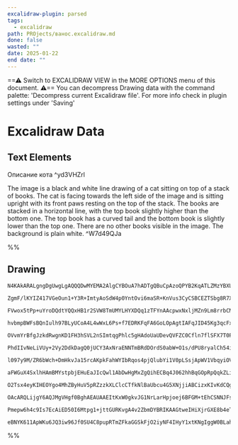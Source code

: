 ```yaml
---
excalidraw-plugin: parsed
tags:
  - excalidraw
path: PROjects/ванос.excalidraw.md
done: false
wasted: ""
date: 2025-01-22
end date: ""
---
```

==⚠  Switch to EXCALIDRAW VIEW in the MORE OPTIONS menu of this document. ⚠== You can decompress Drawing data with the command palette: 'Decompress current Excalidraw file'. For more info check in plugin settings under 'Saving'


# Excalidraw Data

## Text Elements
Описание кота ^yd3VHZrl

The image is a black and white line drawing of a cat sitting on top of a stack of books. The cat is facing towards the left side of the image and is sitting upright with its front paws resting on the top of the stack. The books are stacked in a horizontal line, with the top book slightly higher than the bottom one. The top book has a curved tail and the bottom book is slightly lower than the top one. There are no other books visible in the image. The background is plain white. ^W7d49QJa

%%
## Drawing
```compressed-json
N4KAkARALgngDgUwgLgAQQQDwMYEMA2AlgCYBOuA7hADTgQBuCpAzoQPYB2KqATLZMzYBXUtiRoIACyhQ4zZAHoFAc0JRJQgEYA6bGwC2CgF7N6hbEcK4OCtptbErHALRY8RMpWdx8Q1TdIEfARcZgRmBShcZQUebQB2bQAWGjoghH0EDihmbgBtcDBQMBKIEm4IAHV44iSATgBFAClcVJLIWEQKqCwoNtLMbmck+IAGbQAOAFYANh5RuamJgEYA

ZgmF/lKYIZ417VGeOun1+Y3R+ImtyAoSdW4p0YntOvi6maSR+KnVus3CyCSBCEZTSbg8R7XCDWZTBbijKHMKCkNgAawQAGE2Pg2KQKgBiZYIIlE/qQTS4bCo5QooQcYhYnF4iTI6zMOC4QLZMkQABmhHw+AAyrA4RJBB4eUiUejKndJODEci0QgRTAxegJeUobTQRxwrk0MsoWwOdg1DsjaMEQCIDThHAAJLEQ2oPIAXShvPImWd3A4QkFUMI9Kw

FVwox5tPp+uYroDQdtYQQxHB1r2SVW8TmUMYLHYXDQq1zTFYnAAcpwxNxljMZn9Lm8rrbCMwACLpHqptC8ghhKGaYT0gCiwUy2XjgfwUKEcGIuC7NfiWaWqx+TwuUKIHFR/qnW7YVJT3F7+H7tp6mD6EgAKkDUIR9NEEA/mKhcKhNPhKaj3/TUBQkhqC+24vp4twcMoqBsLy76oHgUAADocKwMghlBnCoFAprQbBH5Ij+uGfmwaLMNoqB3i+CGvs

hvbmpBWFsBQnIulh97BLyUCoA4L4wWxL6Ps+f7EDRKFqFA6GoLOpAgtIAFqJID45Kg3qcFxHIUG+gRIpJmHqAgyHYXARH6dxURUuRlHEaR76BGZP4pg+HDvshki4oQRhqQQqCgdQ8nqPxjHGYOaLcUQoJQPgMCoEBoJMIZkjWIFg4yAY0H6pZ95GdZv6JW+H7YCIjDEIZuACsJyVsKl+g5a+YWyZF0U4hQTBsUl+mGThnAIJlTAvpyL4cGw0H6aQ

OVvmYrBfgJzkdRwgnKD1FH3hSVL2nSImtqgPhlc5gHAdoUaUDevQVFZC0Cfln7flSFX7T0PkhmB5AQRheHwQu3Hibps1de9BG3XxIWomRy1UZ9W10ZJ2HMaQrGmRxXE8SZ94XRVW2oRJDHSQ1/mKWob6qdk22UFp4RYxhs1ZX9gUA6ivXjbZL5045IZwW5Mmedk3m+XjgXZcD9URVFMWya16jtStVXYTV3UMwLJG5aEcGFaQxVYWV+AVaZKUy7VG

PhdIIvNeLiVUy+2Vy2DdkDagQ0jUCY3AxNraENNTmBRdDOrdS0abW+O1s/dPU8ryalCh54i8Da7R8mpABiuD6AKlqoFMUKXlAACC4WFugiM8nmEnuDnIJ59Apo8no3NPaQfpoAm062u5/gECdV5najT6LXVH5foR1gicHj36qg4G6e91GYz9QVEfh5m/kDiug1Z1GQ5S0NMSxb4IwgnFfcQvGwaZaOD3V0/Y3AMkRXzBMqSixMaWTOkMXp1PGXxp

l097y9M/ZR6bWch+DmHkvJa15rcAKpkFahWYIbRqos4pjQlubYi1V0pLSsjApWV1VbqyiOVM+OtpZpUFgbBqxsmKm0lhbLqGVrb9TsvbKqjtGaTTdsED2J9u6YJWj+da/4tqBz2kBHoh0oS4CENhAASuESOJ4+wIC3E9AAEsCCKNZtAQkKAAXy2MUUo5QJAwGIKsAAaiogAWqQfAPJOhR2gKdKEgw0DOFWDwZ4FxrRZgmEkZYbx4jGltKnZwPBsz

aFWGuX4SxlhHAmBMYstpbjEHuEaJIcQwl1AbDwHgMxZgQihECBq4J062hhBqGOpRpQqkZLiAkJJiRIAHPwv2tTmToFZChDkXI+hegFMKUUDitSpiVDKBAcoUkKjQHwJMyp0Rqg1BAYZUZhB6gNDWE0ZoLQ1mtFCdaToXT5E9Lab0ScED1ztvuFsoYXHoFwMsFZG1YyTkTLHZM3ZUC1guFMJIUxlhJBLPmTgDwgmxzzGWDglYODViNGMPxfjljHGD

O2Tsx4eyKIHEOYgo4MhZByHuV5pRZzzkXLClcCTfkNlBaUbcu4G5XNjjiABCizxKIvKdCQgA8EEAPwggAOEEAIIggAGEEALwgvLACsIKgQAXCCAD4QQAQiCCqOhQdu150A8oFSK8VUq5UKq9OHeR0zKmQDDtkROycooPAzr0Uuyhy4F0BcXAg1ry5GSrl5WuFzG4mmviGNuHLVV8qFaKiVMr5U8kkTIuRRgo7IiEGyxlqj1FgiNFoqYujwDHMgLg

OAcARQLijgY6AQJMgVHgf0BghAEAUAAEItKxW0gkvJG1NrLarHpjoej6BFGM+tEhCSNNJFsCAra8XtoyDWtarTsR1JZOQLpA1uSDuHdkUd+h479IWUM7E2pChDpEG2jtXaVQTNSbwRde6R0HrmaqQZFRllntIPujI0jVmSGeRsndS6oAroAPJbNgDsypu6H0XoyPHBOScU4Wo/ee5dHawPZAjlGtM97H36GVU6kte9enQeA7BjIubSDZwfUxIEuA

Pmepw6h4c9Is7EcAiED50I6Mtpg1+jttGURKvgA4v2ZbmDYBRIKAAGtweIHiXjrGXE8b4eTYmDv44J/AABNbgIxVgJDXNMbMvyZhjBmIOzyBhuAGMgPQAgsb4QJFTSUPRlGQP6GfU89ZEheODppCQRDUd5huZksQEUCA4BQdKO54gABZNgh9qO4Gmh80855gu+Z7agEzEAq3YkY6QZQFIAAUex4h+TywV/xflxhTAAJQ8lkcoQMnIKiZZyzwVYCJ

eBNYK611ApWKu6JQ3iw96Jf0SU4C8pupRTmZFkaGGSkFjO2iyNF4IHyY1xtKNgIggW0BLahBwM53BNvNykaBXbpBY3dZ3XYAAVggbAOQhTbbgOFyL22Yssvi5m67hBGA3hIrYtAKX7G3vSO94FUJCpIgMDebjBKRs0sPOiWLGLbTfiRFnd7n3vtQ7TWAWzRqBThGMzokAOigA===
```
%%